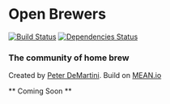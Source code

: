 Open Brewers
=============

[![Build Status](https://travis-ci.org/peterdemartini/openbrewers.png?branch=master)](https://travis-ci.org/peterdemartini/openbrewers)
[![Dependencies Status](https://david-dm.org/peterdemartini/openbrewers.png)](https://david-dm.org/peterdemartini/openbrewers)

### The community of home brew

Created by [Peter DeMartini](http://peterdemartini.com/). Build on [MEAN.io](http://mean.io)

** Coming Soon **